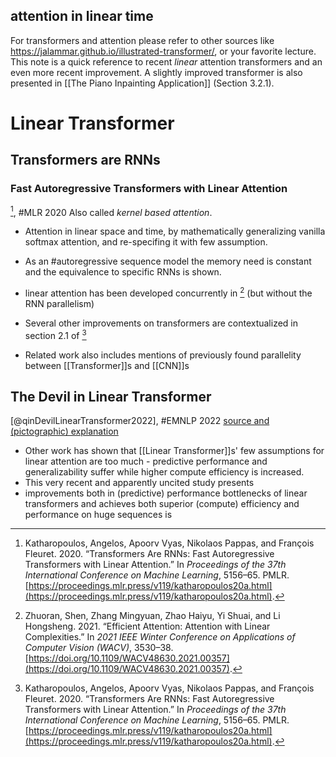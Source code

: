 ## attention in linear time

For transformers and attention please refer to other sources like https://jalammar.github.io/illustrated-transformer/, or your favorite lecture.
This note is a quick reference to recent *linear* attention transformers and an even more recent improvement.
A slightly improved transformer is also presented in  [[The Piano Inpainting Application]] (Section 3.2.1).



# Linear Transformer
## Transformers are RNNs
### Fast Autoregressive Transformers with Linear Attention

[^@katharopoulosTransformersAreRNNs2020], #MLR 2020
Also called *kernel based attention*.
- Attention in linear space and time, by mathematically generalizing vanilla softmax attention, and re-specifing it with few assumption.
- As an #autoregressive sequence model the memory need is constant and the equivalence to specific RNNs is shown.

- linear attention has been developed concurrently in [^@zhuoranEfficientAttentionAttention2021] (but without the RNN parallelism)
- Several other improvements on transformers are contextualized in section 2.1 of [^@katharopoulosTransformersAreRNNs2020]
- Related work also includes mentions of previously found parallelity between [[Transformer]]s and [[CNN]]s

## The Devil in Linear Transformer
[@qinDevilLinearTransformer2022], #EMNLP 2022
[source and (pictographic) explanation](https://github.com/opennlplab/transnormer)

- Other work has shown that [[Linear Transformer]]s' few assumptions for linear attention are too much - predictive performance and generalizability suffer while higher compute efficiency is increased.
- This very recent and apparently uncited study presents
- improvements both in (predictive) performance bottlenecks of linear transformers and achieves both superior (compute) efficiency and performance on huge sequences is







[^@katharopoulosTransformersAreRNNs2020]: Katharopoulos, Angelos, Apoorv Vyas, Nikolaos Pappas, and François Fleuret. 2020. “Transformers Are RNNs: Fast Autoregressive Transformers with Linear Attention.” In _Proceedings of the 37th International Conference on Machine Learning_, 5156–65. PMLR. [https://proceedings.mlr.press/v119/katharopoulos20a.html](https://proceedings.mlr.press/v119/katharopoulos20a.html).

[^@zhuoranEfficientAttentionAttention2021]: Zhuoran, Shen, Zhang Mingyuan, Zhao Haiyu, Yi Shuai, and Li Hongsheng. 2021. “Efficient Attention: Attention with Linear Complexities.” In _2021 IEEE Winter Conference on Applications of Computer Vision (WACV)_, 3530–38. [https://doi.org/10.1109/WACV48630.2021.00357](https://doi.org/10.1109/WACV48630.2021.00357).


[^@qinDevilLinearTransformer2022]: Qin, Zhen, XiaoDong Han, Weixuan Sun, Dongxu Li, Lingpeng Kong, Nick Barnes, and Yiran Zhong. 2022. “The Devil in Linear Transformer.” [https://doi.org/grmkqq](https://doi.org/grmkqq).